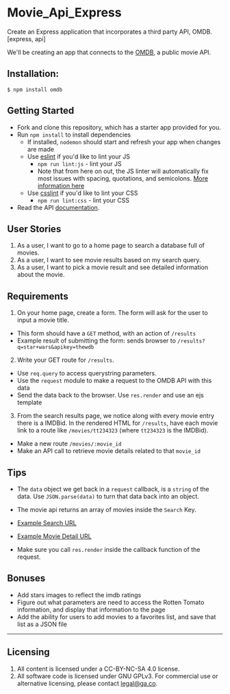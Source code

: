 # Movie_Api_Express
Create an Express application that incorporates a third party API, OMDB. [express, api]


We'll be creating an app that connects to the [OMDB](http://www.omdbapi.com), a public movie API.

## Installation:
    $ npm install omdb
    
## Getting Started

* Fork and clone this repository, which has a starter app provided for you.
* Run `npm install` to install dependencies
  * If installed, `nodemon` should start and refresh your app when changes are made
  * Use [eslint](http://eslint.org/docs/user-guide/getting-started) if you'd like to lint your JS
    * `npm run lint:js` - lint your JS
    * Note that from here on out, the JS linter will automatically fix most issues with spacing, quotations, and semicolons. [More information here](http://eslint.org/blog/2015/10/eslint-v1.6.0-released#autofixing-of-more-rules)
  * Use [csslint](https://www.npmjs.com/package/css-lint) if you'd like to lint your CSS
    * `npm run lint:css` - lint your CSS
* Read the API [documentation](http://www.omdbapi.com).

## User Stories
1. As a user, I want to go to a home page to search a database full of movies.
2. As a user, I want to see movie results based on my search query.
3. As a user, I want to pick a movie result and see detailed information about the movie.

## Requirements
1. On your home page, create a form. The form will ask for the user to input a movie title.
  * This form should have a `GET` method, with an action of `/results`
  * Example result of submitting the form: sends browser to `/results?q=star+wars&apikey=thewdb`
2. Write your GET route for `/results`.
  * Use `req.query` to access querystring parameters.
  * Use the `request` module to make a request to the OMDB API with this data
  * Send the data back to the browser. Use `res.render` and use an ejs template
3. From the search results page, we notice along with every movie entry
there is a IMDBid. In the rendered HTML for `/results`, have each movie link
to a route like `/movies/tt234323` (where `tt234323` is the IMDBid).
  * Make a new route `/movies/:movie_id`
  * Make an API call to retrieve movie details related to that `movie_id`

## Tips
* The `data` object we get back in a `request` callback, is a `string`
of the data. Use `JSON.parse(data)` to turn that data back into an object.
* The movie api returns an array of movies inside the `Search` Key.

* [Example Search URL](http://www.omdbapi.com/?s=matrix&apikey=thewdb)
* [Example Movie Detail URL](http://www.omdbapi.com/?i=tt0133093&apikey=thewdb)

* Make sure you call `res.render` inside the callback function of the request.


## Bonuses

* Add stars images to reflect the imdb ratings
* Figure out what parameters are need to access the Rotten Tomato information, and display that information to the page
* Add the ability for users to add movies to a favorites list, and save that list as a JSON file

---

## Licensing
1. All content is licensed under a CC-BY-NC-SA 4.0 license.
2. All software code is licensed under GNU GPLv3. For commercial use or alternative licensing, please contact legal@ga.co.
